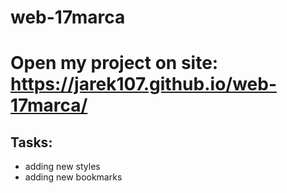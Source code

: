 # web-17marca

# Open my project on site: https://jarek107.github.io/web-17marca/

## Tasks:
* adding new styles
* adding new bookmarks
